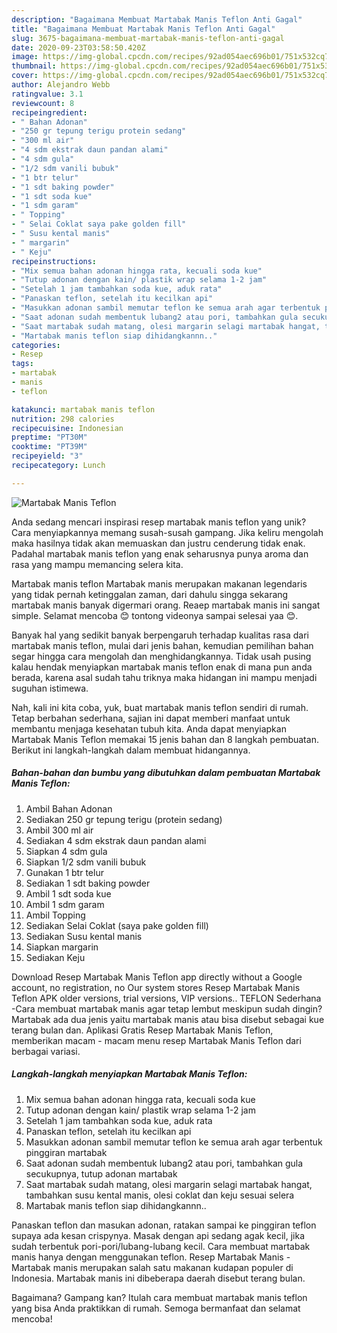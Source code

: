 ```yaml
---
description: "Bagaimana Membuat Martabak Manis Teflon Anti Gagal"
title: "Bagaimana Membuat Martabak Manis Teflon Anti Gagal"
slug: 3675-bagaimana-membuat-martabak-manis-teflon-anti-gagal
date: 2020-09-23T03:58:50.420Z
image: https://img-global.cpcdn.com/recipes/92ad054aec696b01/751x532cq70/martabak-manis-teflon-foto-resep-utama.jpg
thumbnail: https://img-global.cpcdn.com/recipes/92ad054aec696b01/751x532cq70/martabak-manis-teflon-foto-resep-utama.jpg
cover: https://img-global.cpcdn.com/recipes/92ad054aec696b01/751x532cq70/martabak-manis-teflon-foto-resep-utama.jpg
author: Alejandro Webb
ratingvalue: 3.1
reviewcount: 8
recipeingredient:
- " Bahan Adonan"
- "250 gr tepung terigu protein sedang"
- "300 ml air"
- "4 sdm ekstrak daun pandan alami"
- "4 sdm gula"
- "1/2 sdm vanili bubuk"
- "1 btr telur"
- "1 sdt baking powder"
- "1 sdt soda kue"
- "1 sdm garam"
- " Topping"
- " Selai Coklat saya pake golden fill"
- " Susu kental manis"
- " margarin"
- " Keju"
recipeinstructions:
- "Mix semua bahan adonan hingga rata, kecuali soda kue"
- "Tutup adonan dengan kain/ plastik wrap selama 1-2 jam"
- "Setelah 1 jam tambahkan soda kue, aduk rata"
- "Panaskan teflon, setelah itu kecilkan api"
- "Masukkan adonan sambil memutar teflon ke semua arah agar terbentuk pinggiran martabak"
- "Saat adonan sudah membentuk lubang2 atau pori, tambahkan gula secukupnya, tutup adonan martabak"
- "Saat martabak sudah matang, olesi margarin selagi martabak hangat, tambahkan susu kental manis, olesi coklat dan keju sesuai selera"
- "Martabak manis teflon siap dihidangkannn.."
categories:
- Resep
tags:
- martabak
- manis
- teflon

katakunci: martabak manis teflon 
nutrition: 298 calories
recipecuisine: Indonesian
preptime: "PT30M"
cooktime: "PT39M"
recipeyield: "3"
recipecategory: Lunch

---
```



![Martabak Manis Teflon](https://img-global.cpcdn.com/recipes/92ad054aec696b01/751x532cq70/martabak-manis-teflon-foto-resep-utama.jpg)

Anda sedang mencari inspirasi resep martabak manis teflon yang unik? Cara menyiapkannya memang susah-susah gampang. Jika keliru mengolah maka hasilnya tidak akan memuaskan dan justru cenderung tidak enak. Padahal martabak manis teflon yang enak seharusnya punya aroma dan rasa yang mampu memancing selera kita.

Martabak manis teflon Martabak manis merupakan makanan legendaris yang tidak pernah ketinggalan zaman, dari dahulu singga sekarang martabak manis banyak digermari orang. Reaep martabak manis ini sangat simple. Selamat mencoba 😊 tontong videonya sampai selesai yaa 😊.

Banyak hal yang sedikit banyak berpengaruh terhadap kualitas rasa dari martabak manis teflon, mulai dari jenis bahan, kemudian pemilihan bahan segar hingga cara mengolah dan menghidangkannya. Tidak usah pusing kalau hendak menyiapkan martabak manis teflon enak di mana pun anda berada, karena asal sudah tahu triknya maka hidangan ini mampu menjadi suguhan istimewa.


Nah, kali ini kita coba, yuk, buat martabak manis teflon sendiri di rumah. Tetap berbahan sederhana, sajian ini dapat memberi manfaat untuk membantu menjaga kesehatan tubuh kita. Anda dapat menyiapkan Martabak Manis Teflon memakai 15 jenis bahan dan 8 langkah pembuatan. Berikut ini langkah-langkah dalam membuat hidangannya.

<!--inarticleads1-->

##### Bahan-bahan dan bumbu yang dibutuhkan dalam pembuatan Martabak Manis Teflon:

1. Ambil  Bahan Adonan
1. Sediakan 250 gr tepung terigu (protein sedang)
1. Ambil 300 ml air
1. Sediakan 4 sdm ekstrak daun pandan alami
1. Siapkan 4 sdm gula
1. Siapkan 1/2 sdm vanili bubuk
1. Gunakan 1 btr telur
1. Sediakan 1 sdt baking powder
1. Ambil 1 sdt soda kue
1. Ambil 1 sdm garam
1. Ambil  Topping
1. Sediakan  Selai Coklat (saya pake golden fill)
1. Sediakan  Susu kental manis
1. Siapkan  margarin
1. Sediakan  Keju


Download Resep Martabak Manis Teflon app directly without a Google account, no registration, no Our system stores Resep Martabak Manis Teflon APK older versions, trial versions, VIP versions.. TEFLON Sederhana -Cara membuat martabak manis agar tetap lembut meskipun sudah dingin? Martabak ada dua jenis yaitu martabak manis atau bisa disebut sebagai kue terang bulan dan. Aplikasi Gratis Resep Martabak Manis Teflon, memberikan macam - macam menu resep Martabak Manis Teflon dari berbagai variasi. 

<!--inarticleads2-->

##### Langkah-langkah menyiapkan Martabak Manis Teflon:

1. Mix semua bahan adonan hingga rata, kecuali soda kue
1. Tutup adonan dengan kain/ plastik wrap selama 1-2 jam
1. Setelah 1 jam tambahkan soda kue, aduk rata
1. Panaskan teflon, setelah itu kecilkan api
1. Masukkan adonan sambil memutar teflon ke semua arah agar terbentuk pinggiran martabak
1. Saat adonan sudah membentuk lubang2 atau pori, tambahkan gula secukupnya, tutup adonan martabak
1. Saat martabak sudah matang, olesi margarin selagi martabak hangat, tambahkan susu kental manis, olesi coklat dan keju sesuai selera
1. Martabak manis teflon siap dihidangkannn..


Panaskan teflon dan masukan adonan, ratakan sampai ke pinggiran teflon supaya ada kesan crispynya. Masak dengan api sedang agak kecil, jika sudah terbentuk pori-pori/lubang-lubang kecil. Cara membuat martabak manis hanya dengan menggunakan teflon. Resep Martabak Manis - Martabak manis merupakan salah satu makanan kudapan populer di Indonesia. Martabak manis ini dibeberapa daerah disebut terang bulan. 

Bagaimana? Gampang kan? Itulah cara membuat martabak manis teflon yang bisa Anda praktikkan di rumah. Semoga bermanfaat dan selamat mencoba!

